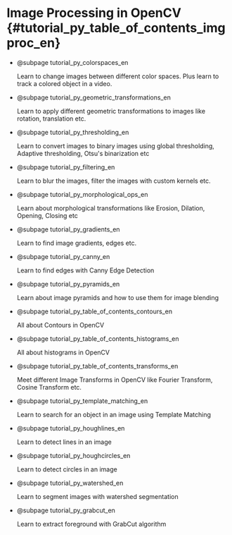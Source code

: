 # Image Processing in OpenCV {#tutorial_py_table_of_contents_imgproc_en}
- @subpage tutorial_py_colorspaces_en

  Learn to change images between different color spaces.
  Plus learn to track a colored object in a video.

- @subpage tutorial_py_geometric_transformations_en

  Learn to apply different geometric transformations to images like rotation, translation etc.

- @subpage tutorial_py_thresholding_en

  Learn to convert images to binary images using global thresholding, Adaptive thresholding, Otsu's binarization etc

- @subpage tutorial_py_filtering_en

  Learn to blur the images, filter the images with custom kernels etc.

- @subpage tutorial_py_morphological_ops_en

  Learn about morphological transformations like Erosion, Dilation, Opening, Closing etc

- @subpage tutorial_py_gradients_en

  Learn to find image gradients, edges etc.

- @subpage tutorial_py_canny_en

  Learn to find edges with Canny Edge Detection

- @subpage tutorial_py_pyramids_en

  Learn about image pyramids and how to use them for image blending

- @subpage tutorial_py_table_of_contents_contours_en

  All about Contours in OpenCV

- @subpage tutorial_py_table_of_contents_histograms_en

  All about histograms in OpenCV

- @subpage tutorial_py_table_of_contents_transforms_en

  Meet different Image Transforms in OpenCV like Fourier Transform, Cosine Transform etc.

- @subpage tutorial_py_template_matching_en

  Learn to search for an object in an image using Template Matching

- @subpage tutorial_py_houghlines_en

  Learn to detect lines in an image

- @subpage tutorial_py_houghcircles_en

  Learn to detect circles in an image

- @subpage tutorial_py_watershed_en

  Learn to segment images with watershed segmentation

- @subpage tutorial_py_grabcut_en

  Learn to extract foreground with GrabCut algorithm

